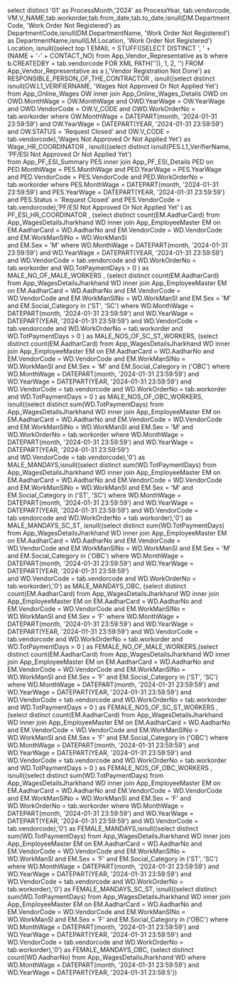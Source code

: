 

 select distinct '01' as ProcessMonth,'2024' as ProcessYear, tab.vendorcode,
 VM.V_NAME,tab.workorder,tab.from_date,tab.to_date,isnull(DM.DepartmentCode, 'Work Order Not Registered')
 as DepartmentCode,isnull(DM.DepartmentName, 'Work Order Not Registered') as 
 DepartmentName,isnull(LM.Location, 'Work Order Not Registered') Location,
 isnull((select top 1 EMAIL = STUFF((SELECT DISTINCT ', ' + (NAME + '-' + CONTACT_NO) 
 from App_Vendor_Representative as b where b.CREATEDBY = tab.vendorcode FOR XML PATH('')), 1, 2, '') 
 FROM App_Vendor_Representative as a  ),'Vendor Registration Not Done') as RESPONSIBLE_PERSON_OF_THE_CONTRACTOR , 
 isnull((select distinct  isnull(OW.L1_VERIFIERNAME, 'Wages Not Approved Or Not Applied Yet')  
 from App_Online_Wages OW inner join App_Online_Wages_Details OWD on OWD.MonthWage = OW.MonthWage 
 and OWD.YearWage = OW.YearWage and OWD.VendorCode = OW.V_CODE and OWD.WorkOrderNo = tab.workorder 
 where OW.MonthWage = DATEPART(month, '2024-01-31 23:59:59') and OW.YearWage = DATEPART(YEAR, '2024-01-31 23:59:59') 
 and OW.STATUS = 'Request Closed'   and OW.V_CODE = tab.vendorcode),'Wages Not Approved Or Not Applied Yet') 
 as Wage_HR_COORDINATOR ,  isnull((select distinct  isnull(PES.L1_VerifierName, 'PF/ESI Not Approved Or Not Applied Yet')  
 from App_PF_ESI_Summary PES inner join App_PF_ESI_Details PED on PED.MonthWage = PES.MonthWage and
 PED.YearWage = PES.YearWage and PED.VendorCode = PES.VendorCode and PED.WorkOrderNo = tab.workorder 
 where PES.MonthWage = DATEPART(month, '2024-01-31 23:59:59') and PES.YearWage = DATEPART(YEAR, '2024-01-31 23:59:59') 
 and PES.Status = 'Request Closed'  and PES.VendorCode = tab.vendorcode),'PF/ESI Not Approved Or Not Applied Yet' )
 as PF_ESI_HR_COORDINATOR ,  (select distinct count(EM.AadharCard) from App_WagesDetailsJharkhand WD inner join
 App_EmployeeMaster EM on EM.AadharCard = WD.AadharNo and EM.VendorCode = WD.VendorCode and EM.WorkManSlNo = WD.WorkManSl  
 and EM.Sex = 'M' where WD.MonthWage = DATEPART(month, '2024-01-31 23:59:59') 
 and WD.YearWage = DATEPART(YEAR, '2024-01-31 23:59:59')  and WD.VendorCode = tab.vendorcode and 
 WD.WorkOrderNo = tab.workorder and WD.TotPaymentDays > 0  ) as MALE_NO_OF_MALE_WORKERS , 
 (select distinct count(EM.AadharCard) from App_WagesDetailsJharkhand WD inner join App_EmployeeMaster EM
 on EM.AadharCard = WD.AadharNo and EM.VendorCode = WD.VendorCode and EM.WorkManSlNo = WD.WorkManSl
 and EM.Sex = 'M' and EM.Social_Category in ('ST', 'SC') where WD.MonthWage = DATEPART(month, '2024-01-31 23:59:59') 
 and WD.YearWage = DATEPART(YEAR, '2024-01-31 23:59:59')  and WD.VendorCode = tab.vendorcode and
 WD.WorkOrderNo = tab.workorder and WD.TotPaymentDays > 0 ) as MALE_NOS_OF_SC_ST_WORKERS,
 (select distinct count(EM.AadharCard) from App_WagesDetailsJharkhand WD 
 inner join 
 App_EmployeeMaster EM on EM.AadharCard = WD.AadharNo and EM.VendorCode = WD.VendorCode 
 and EM.WorkManSlNo = WD.WorkManSl and EM.Sex = 'M' and EM.Social_Category in ('OBC') 
 where WD.MonthWage = DATEPART(month, '2024-01-31 23:59:59') and WD.YearWage = DATEPART(YEAR, '2024-01-31 23:59:59') 
 and WD.VendorCode = tab.vendorcode and WD.WorkOrderNo = tab.workorder and WD.TotPaymentDays > 0 ) 
 as MALE_NOS_OF_OBC_WORKERS, isnull((select distinct sum(WD.TotPaymentDays) from App_WagesDetailsJharkhand WD 
 inner join App_EmployeeMaster EM on EM.AadharCard = WD.AadharNo and EM.VendorCode = WD.VendorCode 
 and EM.WorkManSlNo = WD.WorkManSl and  EM.Sex = 'M' and WD.WorkOrderNo = tab.workorder where 
 WD.MonthWage = DATEPART(month, '2024-01-31 23:59:59') and WD.YearWage = DATEPART(YEAR, '2024-01-31 23:59:59')  
 and WD.VendorCode = tab.vendorcode),'0') as MALE_MANDAYS,isnull((select distinct sum(WD.TotPaymentDays) 
 from App_WagesDetailsJharkhand WD inner join App_EmployeeMaster EM on EM.AadharCard = WD.AadharNo
 and EM.VendorCode = WD.VendorCode and EM.WorkManSlNo = WD.WorkManSl and  EM.Sex = 'M' and EM.Social_Category 
 in ('ST', 'SC')  where WD.MonthWage = DATEPART(month, '2024-01-31 23:59:59') and 
 WD.YearWage = DATEPART(YEAR, '2024-01-31 23:59:59')  and WD.VendorCode = tab.vendorcode 
 and WD.WorkOrderNo = tab.workorder),'0') as MALE_MANDAYS_SC_ST, isnull((select distinct sum(WD.TotPaymentDays) 
 from App_WagesDetailsJharkhand WD inner join App_EmployeeMaster EM on EM.AadharCard = WD.AadharNo and
 EM.VendorCode = WD.VendorCode and EM.WorkManSlNo = WD.WorkManSl and  EM.Sex = 'M' and EM.Social_Category in ('OBC') 
 where WD.MonthWage = DATEPART(month, '2024-01-31 23:59:59') and WD.YearWage = DATEPART(YEAR, '2024-01-31 23:59:59')  
 and WD.VendorCode = tab.vendorcode and WD.WorkOrderNo = tab.workorder),'0') as MALE_MANDAYS_OBC, 
 (select distinct count(EM.AadharCard) from App_WagesDetailsJharkhand WD  inner join App_EmployeeMaster EM on
 EM.AadharCard = WD.AadharNo and EM.VendorCode = WD.VendorCode and EM.WorkManSlNo = WD.WorkManSl and EM.Sex = 'F' 
 where WD.MonthWage = DATEPART(month, '2024-01-31 23:59:59') and WD.YearWage = DATEPART(YEAR, '2024-01-31 23:59:59') 
 and WD.VendorCode = tab.vendorcode and WD.WorkOrderNo = tab.workorder and WD.TotPaymentDays > 0 ) 
 as FEMALE_NO_OF_MALE_WORKERS,(select distinct count(EM.AadharCard) from App_WagesDetailsJharkhand WD
 inner join App_EmployeeMaster EM on EM.AadharCard = WD.AadharNo and EM.VendorCode = WD.VendorCode and EM.WorkManSlNo = 
 WD.WorkManSl and EM.Sex = 'F' and EM.Social_Category in ('ST', 'SC') where WD.MonthWage 
 = DATEPART(month, '2024-01-31 23:59:59') and WD.YearWage = DATEPART(YEAR, '2024-01-31 23:59:59') 
 and WD.VendorCode = tab.vendorcode and WD.WorkOrderNo = tab.workorder and WD.TotPaymentDays > 0 ) as
 FEMALE_NOS_OF_SC_ST_WORKERS ,  (select distinct count(EM.AadharCard) from App_WagesDetailsJharkhand WD inner join
 App_EmployeeMaster EM on EM.AadharCard = WD.AadharNo and EM.VendorCode = WD.VendorCode and EM.WorkManSlNo = WD.WorkManSl 
 and EM.Sex = 'F' and EM.Social_Category in ('OBC') where WD.MonthWage = DATEPART(month, '2024-01-31 23:59:59') 
 and WD.YearWage = DATEPART(YEAR, '2024-01-31 23:59:59')  and WD.VendorCode = tab.vendorcode 
 and WD.WorkOrderNo = tab.workorder and WD.TotPaymentDays > 0 ) as FEMALE_NOS_OF_OBC_WORKERS ,  
 isnull((select distinct sum(WD.TotPaymentDays) from App_WagesDetailsJharkhand WD inner join 
 App_EmployeeMaster EM on EM.AadharCard = WD.AadharNo and EM.VendorCode = WD.VendorCode and EM.WorkManSlNo = WD.WorkManSl
 and  EM.Sex = 'F'  and WD.WorkOrderNo = tab.workorder  where WD.MonthWage = DATEPART(month, '2024-01-31 23:59:59') 
 and WD.YearWage = DATEPART(YEAR, '2024-01-31 23:59:59')  and WD.VendorCode = tab.vendorcode),'0') as 
 FEMALE_MANDAYS,isnull((select distinct sum(WD.TotPaymentDays) from App_WagesDetailsJharkhand WD 
 inner join App_EmployeeMaster EM on EM.AadharCard = WD.AadharNo and EM.VendorCode = WD.VendorCode 
 and EM.WorkManSlNo = WD.WorkManSl and  EM.Sex = 'F' and EM.Social_Category in ('ST', 'SC') 
 where WD.MonthWage = DATEPART(month, '2024-01-31 23:59:59') and WD.YearWage = DATEPART(YEAR, '2024-01-31 23:59:59') 
 and WD.VendorCode = tab.vendorcode and WD.WorkOrderNo = tab.workorder),'0') as FEMALE_MANDAYS_SC_ST, 
 isnull((select distinct sum(WD.TotPaymentDays) from App_WagesDetailsJharkhand WD inner join App_EmployeeMaster 
 EM on EM.AadharCard = WD.AadharNo and EM.VendorCode = WD.VendorCode and EM.WorkManSlNo = WD.WorkManSl and 
 EM.Sex = 'F' and EM.Social_Category in ('OBC')  where WD.MonthWage = DATEPART(month, '2024-01-31 23:59:59') and
 WD.YearWage = DATEPART(YEAR, '2024-01-31 23:59:59')  and WD.VendorCode = tab.vendorcode and 
 WD.WorkOrderNo = tab.workorder),'0') as FEMALE_MANDAYS_OBC, (select distinct count(WD.AadharNo) 
 from App_WagesDetailsJharkhand WD where WD.MonthWage = DATEPART(month, '2024-01-31 23:59:59') and
 WD.YearWage = DATEPART(YEAR, '2024-01-31 23:59:5'))
